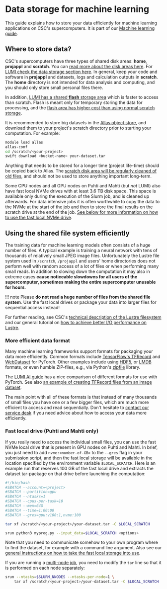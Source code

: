 # Data storage for machine learning

This guide explains how to store your data efficiently for machine learning
applications on CSC's supercomputers. It is part of our
[Machine learning guide](ml-guide.md).

## Where to store data?

CSC's supercomputers have three types of shared disk areas: **home**,
**projappl** and **scratch**. You can
[read more about the disk areas here](../../computing/disk.md). For
[LUMI check the data storage section here](https://docs.lumi-supercomputer.eu/storage/).
In general, keep your code and software in **projappl** and datasets,
logs and calculation outputs in **scratch**. The **home** directory is
not intended for data analysis and computing, and you should only
store small personal files there.

In addition,
[LUMI has a shared **flash** storage area](https://docs.lumi-supercomputer.eu/storage/)
which is faster to access than scratch. Flash is meant only for temporary
storing the data for processing, and the
[flash area has higher cost than using normal scratch storage](https://docs.lumi-supercomputer.eu/runjobs/lumi_env/billing/#flash-storage-lumi-f-billing).

It is recommended to store big datasets in the
[Allas object store](../../data/Allas/index.md), and download them to your
project's scratch directory prior to starting your computation. For example:

```bash
module load allas
allas-conf
cd /scratch/<your-project>
swift download <bucket-name> your-dataset.tar
```

Anything that needs to be stored for a longer time (project life-time)
should be copied back to Allas. The
[scratch disk area will be regularly cleaned of old files](clean-up-data.md),
and should not be used to store anything important long-term.

Some CPU nodes and all GPU nodes on Puhti and Mahti (but *not* LUMI)
also have fast local NVMe drives with at least 3.6 TB disk space. This
space is available only during the execution of the Slurm job, and is
cleaned up afterwards. For data intensive jobs it is often worthwhile
to copy the data to the NVMe at the start of the job and then to store
the final results on the scratch drive at the end of the job.
[See below for more information on how to use the fast local NVMe drive](#fast-local-drive-puhti-and-mahti-only).

## Using the shared file system efficiently

The training data for machine learning models often consists of a huge number of
files. A typical example is training a neural network with tens of thousands of
relatively small JPEG image files. Unfortunately the Lustre file system used in
`/scratch`, `/projappl` and users' home directories does not perform
well with random access of a lot of files or when performing many
small reads. In addition to slowing down the computation it may also
in extreme cases **cause noticeable slowdowns for all users of the
supercomputer, sometimes making the entire supercomputer unusable for
hours**.

!!! note
    Please **do not read a huge number of files from the shared file system**.
    Use the fast local drives or package your data into larger files
    for sequential access instead!

For further reading, see CSC's
[technical description of the Lustre filesystem](../../computing/lustre.md)
and our general tutorial on
[how to achieve better I/O performance on Lustre](lustre_performance.md).

### More efficient data format

Many machine learning frameworks support formats for packaging your data more
efficiently. Common formats include [TensorFlow's TFRecord][TFRecord] and
[WebDataset] for PyTorch. Other examples include using [HDF5], or [LMDB]
formats, or even humble ZIP-files, e.g., via Python's [zipfile] library.

The [LUMI AI guide][LUMI-AI-data] has a nice comparison of different
formats for use with PyTorch. See also
[an example of creating TFRecord files from an image dataset][tfrecord-example].

The main point with all of these formats is that instead of many
thousands of small files you have one or a few bigger files, which are
much more efficient to access and read sequentially. Don't hesitate to
[contact our service desk](../contact.md) if you need advice about how
to access your data more efficiently.

[TFRecord]: https://www.tensorflow.org/tutorials/load_data/tfrecord
[WebDataset]: https://github.com/webdataset/webdataset
[HDF5]: https://docs.h5py.org/en/stable/
[LMDB]: https://en.wikipedia.org/wiki/Lightning_Memory-Mapped_Database
[zipfile]: https://docs.python.org/3/library/zipfile.html
[LUMI-AI-data]: https://github.com/Lumi-supercomputer/LUMI-AI-Guide/tree/main/3-file-formats#readme
[tfrecord-example]: https://github.com/CSCfi/machine-learning-scripts/blob/master/notebooks/tf2-pets-create-tfrecords.ipynb

### Fast local drive (Puhti and Mahti only)

If you really need to access the individual small files, you can use
the fast NVMe local drive that is present in GPU nodes on Puhti and
Mahti. In brief, you just need to add `nvme:<number-of-GB>` to the
`--gres` flag in your submission script, and then the fast local
storage will be available in the location specified by the environment
variable `$LOCAL_SCRATCH`. Here is an example run that reserves 100 GB
of the fast local drive and extracts the dataset tar-package on that
drive before launching the computation:

```bash
#!/bin/bash
#SBATCH --account=<project>
#SBATCH --partition=gpu
#SBATCH --ntasks=1
#SBATCH --cpus-per-task=10
#SBATCH --mem=64G
#SBATCH --time=1:00:00
#SBATCH --gres=gpu:v100:1,nvme:100

tar xf /scratch/<your-project>/your-dataset.tar -C $LOCAL_SCRATCH

srun python3 myprog.py --input_data=$LOCAL_SCRATCH <options>
```

Note that you need to communicate somehow to your own program where to find the
dataset, for example with a command line argument. Also see our
[general instructions on how to take the fast local storage into use](../../computing/running/creating-job-scripts-puhti.md#local-storage).

If you are running a [multi-node job](ml-multi.md), you need to modify the `tar`
line so that it is performed on each node separately:

```bash
srun --ntasks=$SLURM_NNODES --ntasks-per-node=1 \
    tar xf /scratch/<your-project>/your-dataset.tar -C $LOCAL_SCRATCH
```
